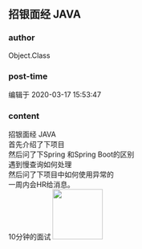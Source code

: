 ## 招银面经 JAVA
### author 
Object.Class
### post-time 

编辑于  2020-03-17 15:53:47
### content 
<div class="post-topic-des nc-post-content">
 <div>
  招银面经 JAVA
 </div>
 <div>
  首先介绍了下项目
 </div>
 <div>
  然后问了下Spring 和Spring Boot的区别
 </div>
 <div>
  遇到慢查询如何处理
 </div>
 <div>
  然后问了下项目中如何使用异常的
 </div>
 <div>
  一周内会HR给消息。
 </div>
 <div>
  10分钟的面试
  <img data-card-emoji="[面试必过]" height="100px" src="https://uploadfiles.nowcoder.com/images/20191018/63_1571399911125_75C168B671D4CE827FCA23907D85F114" width="100px"/>
 </div>
</div>
